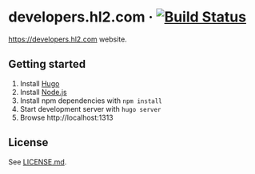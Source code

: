 # developers.hl2.com &middot; [![Build Status](https://travis-ci.com/hl2/hl2.dev.svg?token=tSMJcyr4W5f93JMvoe6S&branch=master)](https://travis-ci.com/hl2/hl2.dev)

https://developers.hl2.com website.

## Getting started

1. Install [Hugo](https://gohugo.io/getting-started/installing/)
2. Install [Node.js](https://nodejs.org/en/)
3. Install npm dependencies with `npm install`
4. Start development server with `hugo server`
5. Browse http://localhost:1313

## License

See [LICENSE.md](./LICENSE.md).
